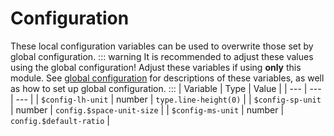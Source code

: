 # Configuration
These local configuration variables can be used to overwrite those set by global configuration.
::: warning
It is recommended to adjust these values using the global configuration! Adjust these variables if using **only** this module. See [global configuration](configuration) for descriptions of these variables, as well as how to set up global configuration.
:::
| Variable | Type | Value |
| --- | --- | --- |
| `$config-lh-unit` | number | `type.line-height(0)` |
| `$config-sp-unit` | number | `config.$space-unit-size` |
| `$config-ms-unit` | number | `config.$default-ratio` |
